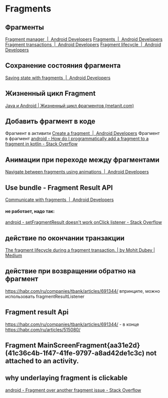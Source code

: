 # Fragments
## Фрагменты
[Fragment manager  |  Android Developers](https://developer.android.com/guide/fragments/fragmentmanager)
[Fragments  |  Android Developers](https://developer.android.com/guide/fragments)
[Fragment transactions  |  Android Developers](https://developer.android.com/guide/fragments/transactions)
[Fragment lifecycle  |  Android Developers](https://developer.android.com/guide/fragments/lifecycle)
## Сохранение состояния фрагмента
[Saving state with fragments  |  Android Developers](https://developer.android.com/guide/fragments/saving-state)
## Жизненный цикл Fragment
[Java и Android | Жизненный цикл фрагментов (metanit.com)](https://metanit.com/java/android/8.3.php)
## Добавить фрагмент в коде
Фрагмент в активити
[Create a fragment  |  Android Developers](https://developer.android.com/guide/fragments/create)
Фрагмент в фрагмент
[android - How do I programmatically add a fragment to a fragment in kotlin - Stack Overflow](https://stackoverflow.com/questions/66583326/how-do-i-programmatically-add-a-fragment-to-a-fragment-in-kotlin)
## Анимации при переходе между фрагментами
[Navigate between fragments using animations  |  Android Developers](https://developer.android.com/guide/fragments/animate)
## Use bundle -  Fragment Result API
[Communicate with fragments  |  Android Developers](https://developer.android.com/guide/fragments/communicate)
#### не работает, надо так:
[android - setFragmentResult doesn't work onClick listener - Stack Overflow](https://stackoverflow.com/questions/66248802/setfragmentresult-doesnt-work-onclick-listener)

## действие по окончании транзакции
[The fragment lifecycle during a fragment transaction. | by Mohit Dubey | Medium](https://medium.com/@mohit2656422/android-the-fragment-lifecycle-during-a-fragment-transaction-188c2df05238)
## действие при возвращении обратно на фрагмент
https://habr.com/ru/companies/tbank/articles/691344/
впринципе, можно использовать fragmentResultListener
## Fragment result Api
https://habr.com/ru/companies/tbank/articles/691344/ - в конце
https://habr.com/ru/articles/515080/
## Fragment MainScreenFragment{aa31e2d} (41c36c4b-1f47-41fe-9797-a8ad42de1c3c) not attached to an activity.
## why underlaying fragment is clickable
[android - Fragment over another fragment issue - Stack Overflow](https://stackoverflow.com/questions/10389620/fragment-over-another-fragment-issue)